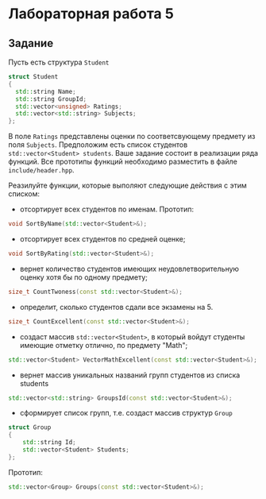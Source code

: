 # Лабораторная работа 5

## Задание
Пусть есть структура `Student`
```cpp
struct Student
{
  std::string Name;
  std::string GroupId;
  std::vector<unsigned> Ratings;
  std::vector<std::string> Subjects;
};
```

В поле `Ratings` представлены оценки по соответсвующему предмету из поля `Subjects`.
Предположим есть список студентов `std::vector<Student> students`.
Ваше задание состоит в реализации ряда функций. Все прототипы функций необходимо разместить
в файле `include/header.hpp`.

Реазилуйте функции, которые выполяют следующие действия с этим списком:
* отсортирует всех студентов по именам. Прототип:
```cpp
void SortByName(std::vector<Student>&);
```

* отсортирует всех студентов по средней оценке;
```cpp
void SortByRating(std::vector<Student>&);
```

* вернет количество студентов имеющих неудовлетворительную оценку хотя бы по одному предмету;
```cpp
size_t CountTwoness(const std::vector<Student>&);
```

* определит, сколько студентов сдали все экзамены на 5.
```cpp
size_t CountExcellent(const std::vector<Student>&);
```

* создаст массив `std::vector<Student>`, в который войдут студенты имеющие отметку отлично, по предмету "Math";
```cpp
std::vector<Student> VectorMathExcellent(const std::vector<Student>&);
```

* вернет массив уникальных названий групп студентов из списка students
```cpp
std::vector<std::string> GroupsId(const std::vector<Student>&);
```

* сформирует список групп, т.е. создаст массив структур `Group`
```cpp
struct Group
{
    std::string Id;
    std::vector<Student> Students;
};
```

Прототип:
```cpp
std::vector<Group> Groups(const std::vector<Student>&);
```
